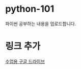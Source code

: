 # python-101
파이썬 공부하는 내용을 업로드합니다.

# 링크 추가


[수업용 구글 드라이브](https://drive.google.com/drive/folders/1JSKY1ORNNaA30A9QLa9TcfgJUuweOfGf) 
